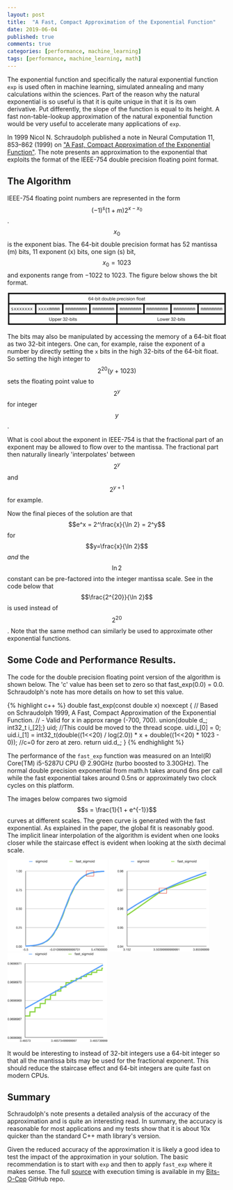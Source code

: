 ```yaml
---
layout: post
title:  "A Fast, Compact Approximation of the Exponential Function"
date: 2019-06-04
published: true
comments: true
categories: [performance, machine_learning]
tags: [performance, machine_learning, math]
---
```


The exponential function and specifically the natural exponential function `exp` is used often in machine learning, simulated annealing and many calculations within the sciences. Part of the reason why the natural exponential is so useful is that it is quite unique in that it is its own derivative. Put differently, the slope of the function is equal to its height. A fast non-table-lookup approximation of the natural exponential function would be very useful to accelerate many applications of `exp`.

<script src='https://cdnjs.cloudflare.com/ajax/libs/mathjax/2.7.5/latest.js?config=TeX-MML-AM_CHTML' async></script>

In 1999 Nicol N. Schraudolph published a note in Neural Computation 11, 853–862 (1999) on ["A Fast, Compact Approximation of the Exponential Function"](http://citeseerx.ist.psu.edu/viewdoc/download?doi=10.1.1.9.4508&rep=rep1&type=pdf). The note presents an approximation to the exponential that exploits the format of the IEEE-754 double precision floating point format.

## The Algorithm
IEEE-754 floating point numbers are represented in the form $$(-1)^s (1 + m) 2^{x-x_0}$$. $$x_0$$ is the exponent bias. The 64-bit double precision format has 52 mantissa (m) bits, 11 exponent (x) bits, one sign (s) bit, $$x_0=1023$$ and exponents range from −1022 to 1023. The figure below shows the bit format.

<img src="/assets/images/64_bit_float.png" width="600" />

The bits may also be manipulated by accessing the memory of a 64-bit float as two 32-bit integers. One can, for example, raise the exponent of a number by directly setting the `x` bits in the high 32-bits of the 64-bit float. So setting the high integer to $$2^{20} (y + 1023)$$ sets the floating point value to $$2^y$$ for integer $$y$$.

What is cool about the exponent in IEEE-754 is that the fractional part of an exponent may be allowed to flow over to the mantissa. The fractional part then naturally linearly 'interpolates' between $$2^y$$ and $$2^{y+1}$$ for example. 

Now the final pieces of the solution are that $$e^x = 2^\frac{x}{\ln 2} = 2^y$$ for $$y=\frac{x}{\ln 2}$$ _and_ the $$\ln 2$$ constant can be pre-factored into the integer mantissa scale. See in the code below that $$\frac{2^{20}}{\ln 2}$$ is used instead of $$2^{20}$$. Note that the same method can similarly be used to approximate other exponential functions.

## Some Code and Performance Results.
The code for the double precision floating point version of the algorithm is shown below. The 'c' value has been set to zero so that fast_exp(0.0) = 0.0. Schraudolph's note has more details on how to set this value.

{% highlight c++ %}
    double fast_exp(const double x) noexcept {
        // Based on Schraudolph 1999, A Fast, Compact Approximation of the Exponential Function.
        // - Valid for x in approx range (-700, 700).
        union{double d_; int32_t i_[2];} uid; //This could be moved to the thread scope.
        uid.i_[0] = 0;
        uid.i_[1] = int32_t(double((1<<20) / log(2.0)) * x + double((1<<20) * 1023 - 0)); //c=0 for zero at zero.
        return uid.d_;
    }
{% endhighlight %}

<!-- Intel(R) Core(TM) i5-5287U CPU @ 2.90GHz (turbo boosted to 3.30GHz)-->
<!-- exp_perf = 5.99225e-09 s/call -->
<!-- fast_exp_perf = 4.80012e-10 s/call --> 
The performance of the `fast_exp` function was measured on an Intel(R) Core(TM) i5-5287U CPU @ 2.90GHz (turbo boosted to 3.30GHz). The normal double precision exponential from math.h takes around 6ns per call while the fast exponential takes around 0.5ns or approximately two clock cycles on this platform.

The images below compares two sigmoid $$s = \frac{1}{1 + e^{-1}}$$ curves at different scales. The green curve is generated with the fast exponential. As explained in the paper, the global fit is reasonably good. The implicit linear interpolation of the algorithm is evident when one looks closer while the staircase effect is evident when looking at the sixth decimal scale.

<img src="/assets/images/fast_sigmoid_global_fit.png" width="230" />
<img src="/assets/images/fast_sigmoid_lin_interpol.png" width="230" />
<img src="/assets/images/fast_sigmoid_staircase.png" width="230" />

<!-- See https://twitter.com/bernardt_d/status/1010176425884901377 -->

It would be interesting to instead of 32-bit integers use a 64-bit integer so that all the mantissa bits may be used for the fractional exponent. This should reduce the staircase effect and 64-bit integers are quite fast on modern CPUs.

## Summary
Schraudolph's note presents a detailed analysis of the accuracy of the approximation and is quite an interesting read. In summary, the accuracy is reasonable for most applications and my tests show that it is about 10x quicker than the standard C++ math library's version.

Given the reduced accuracy of the approximation it is likely a good idea to test the impact of the approximation in your solution. The basic recommendation is to start with `exp` and then to apply `fast_exp` where it makes sense. The full [source](https://github.com/bduvenhage/Bits-O-Cpp/tree/master/math) with execution timing
is available in my [Bits-O-Cpp](https://github.com/bduvenhage/Bits-O-Cpp) GitHub repo.
